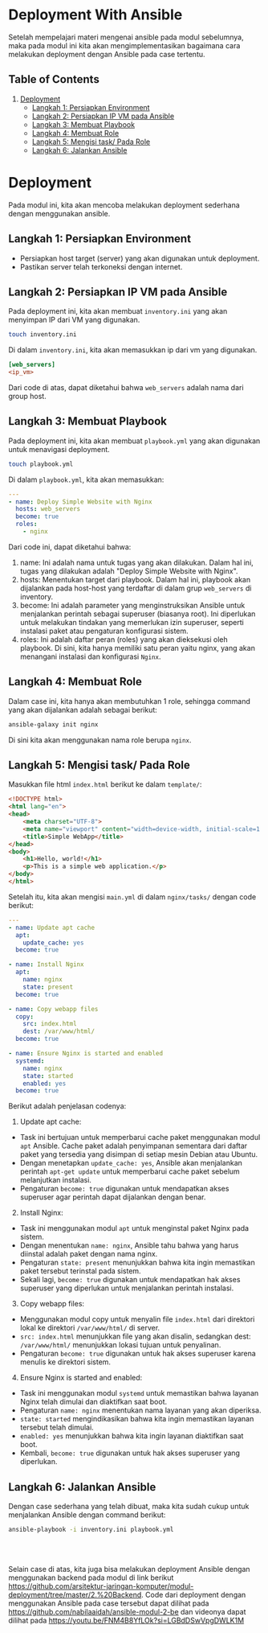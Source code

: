# Deployment With Ansible
Setelah mempelajari materi mengenai ansible pada modul sebelumnya, maka pada modul ini kita akan mengimplementasikan bagaimana cara melakukan deployment dengan Ansible pada case tertentu.

## Table of Contents

1. [Deployment](#deployment)
      - [Langkah 1: Persiapkan Environment](#langkah-1-persiapkan-environment)
      - [Langkah 2: Persiapkan IP VM pada Ansible](#langkah-2-persiapkan-ip-vm-pada-ansible)
      - [Langkah 3: Membuat Playbook](#langkah-3-membuat-playbook)
      - [Langkah 4: Membuat Role](#langkah-4-membuat-role)
      - [Langkah 5: Mengisi task/ Pada Role](#langkah-5-mengisi-task-pada-role)
      - [Langkah 6: Jalankan Ansible](#langkah-6-jalankan-ansible)


# Deployment
Pada modul ini, kita akan mencoba melakukan deployment sederhana dengan menggunakan ansible.

## Langkah 1: Persiapkan Environment
- Persiapkan host target (server) yang akan digunakan untuk deployment.
- Pastikan server telah terkoneksi dengan internet.

## Langkah 2: Persiapkan IP VM pada Ansible
Pada deployment ini, kita akan membuat `inventory.ini` yang akan menyimpan IP dari VM yang digunakan.
```bash
touch inventory.ini
```

Di dalam `inventory.ini`, kita akan memasukkan ip dari vm yang digunakan.
```ini
[web_servers]
<ip_vm>
```
Dari code di atas, dapat diketahui bahwa `web_servers` adalah nama dari group host.

## Langkah 3: Membuat Playbook
Pada deployment ini, kita akan membuat `playbook.yml` yang akan digunakan untuk menavigasi deployment.
```bash
touch playbook.yml
```

Di dalam `playbook.yml`, kita akan memasukkan:
```yml
---
- name: Deploy Simple Website with Nginx
  hosts: web_servers
  become: true
  roles:
    - nginx
```
Dari code ini, dapat diketahui bahwa:
1. name: Ini adalah nama untuk tugas yang akan dilakukan. Dalam hal ini, tugas yang dilakukan adalah "Deploy Simple Website with Nginx".
2. hosts: Menentukan target dari playbook. Dalam hal ini, playbook akan dijalankan pada host-host yang terdaftar di dalam grup `web_servers` di inventory.
3. become: Ini adalah parameter yang menginstruksikan Ansible untuk menjalankan perintah sebagai superuser (biasanya root). Ini diperlukan untuk melakukan tindakan yang memerlukan izin superuser, seperti instalasi paket atau pengaturan konfigurasi sistem.
4. roles: Ini adalah daftar peran (roles) yang akan dieksekusi oleh playbook. Di sini, kita hanya memiliki satu peran yaitu nginx, yang akan menangani instalasi dan konfigurasi `Nginx`.


## Langkah 4: Membuat Role
Dalam case ini, kita hanya akan membutuhkan 1 role, sehingga command yang akan dijalankan adalah sebagai berikut:
```bash
ansible-galaxy init nginx
```
Di sini kita akan menggunakan nama role berupa `nginx`.


## Langkah 5: Mengisi task/ Pada Role
Masukkan file html `index.html` berikut ke dalam `template/`:
```html
<!DOCTYPE html>
<html lang="en">
<head>
    <meta charset="UTF-8">
    <meta name="viewport" content="width=device-width, initial-scale=1.0">
    <title>Simple WebApp</title>
</head>
<body>
    <h1>Hello, world!</h1>
    <p>This is a simple web application.</p>
</body>
</html>
```

Setelah itu, kita akan mengisi `main.yml` di dalam `nginx/tasks/` dengan code berikut:
```yml
---
- name: Update apt cache
  apt:
    update_cache: yes
  become: true

- name: Install Nginx
  apt:
    name: nginx
    state: present
  become: true

- name: Copy webapp files
  copy:
    src: index.html
    dest: /var/www/html/
  become: true

- name: Ensure Nginx is started and enabled
  systemd:
    name: nginx
    state: started
    enabled: yes
  become: true

```
Berikut adalah penjelasan codenya:
1. Update apt cache:
- Task ini bertujuan untuk memperbarui cache paket menggunakan modul `apt` Ansible. Cache paket adalah penyimpanan sementara dari daftar paket yang tersedia yang disimpan di setiap mesin Debian atau Ubuntu.
- Dengan menetapkan `update_cache: yes`, Ansible akan menjalankan perintah `apt-get update` untuk memperbarui cache paket sebelum melanjutkan instalasi.
- Pengaturan `become: true` digunakan untuk mendapatkan akses superuser agar perintah dapat dijalankan dengan benar.

2. Install Nginx:
- Task ini menggunakan modul `apt` untuk menginstal paket Nginx pada sistem.
- Dengan menentukan `name: nginx`, Ansible tahu bahwa yang harus diinstal adalah paket dengan nama nginx.
- Pengaturan `state: present` menunjukkan bahwa kita ingin memastikan paket tersebut terinstal pada sistem.
- Sekali lagi, `become: true` digunakan untuk mendapatkan hak akses superuser yang diperlukan untuk menjalankan perintah instalasi.

3. Copy webapp files:
- Menggunakan modul copy untuk menyalin file `index.html` dari direktori lokal ke direktori `/var/www/html/` di server.
- `src: index.html` menunjukkan file yang akan disalin, sedangkan dest: `/var/www/html/` menunjukkan lokasi tujuan untuk penyalinan.
- Pengaturan `become: true` digunakan untuk hak akses superuser karena menulis ke direktori sistem.

4. Ensure Nginx is started and enabled:
- Task ini menggunakan modul `systemd` untuk memastikan bahwa layanan Nginx telah dimulai dan diaktifkan saat boot.
- Pengaturan `name: nginx` menentukan nama layanan yang akan diperiksa.
- `state: started` mengindikasikan bahwa kita ingin memastikan layanan tersebut telah dimulai.
- `enabled: yes` menunjukkan bahwa kita ingin layanan diaktifkan saat boot.
- Kembali, `become: true` digunakan untuk hak akses superuser yang diperlukan.


## Langkah 6: Jalankan Ansible
Dengan case sederhana yang telah dibuat, maka kita sudah cukup untuk menjalankan Ansible dengan command berikut:
```bash
ansible-playbook -i inventory.ini playbook.yml
```

<br>
<br>

Selain case di atas, kita juga bisa melakukan deployment Ansible dengan menggunakan backend pada modul di link berikut https://github.com/arsitektur-jaringan-komputer/modul-deployment/tree/master/2.%20Backend. Code dari deployment dengan menggunakan Ansible pada case tersebut dapat dilihat pada https://github.com/nabilaaidah/ansible-modul-2-be dan videonya dapat dilihat pada https://youtu.be/FNM4B8YfLOk?si=LGBdDSwVpgDWLK1M